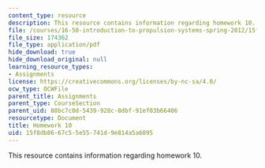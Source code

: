 ```yaml
---
content_type: resource
description: This resource contains information regarding homework 10.
file: /courses/16-50-introduction-to-propulsion-systems-spring-2012/15f8db8667c55e55741d9e814a5a6095_MIT16_50S12_hw10.pdf
file_size: 174362
file_type: application/pdf
hide_download: true
hide_download_original: null
learning_resource_types:
- Assignments
license: https://creativecommons.org/licenses/by-nc-sa/4.0/
ocw_type: OCWFile
parent_title: Assignments
parent_type: CourseSection
parent_uid: 88bc7c0d-5439-928c-8dbf-91ef03b66406
resourcetype: Document
title: Homework 10
uid: 15f8db86-67c5-5e55-741d-9e814a5a6095
---
```

This resource contains information regarding homework 10.